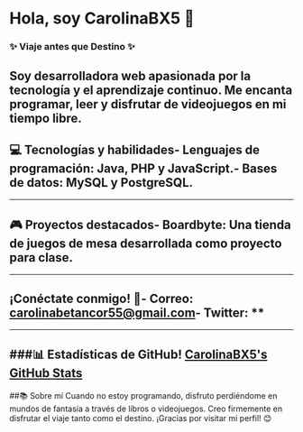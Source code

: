 # Hola, soy CarolinaBX5 👋
### ✨ Viaje antes que Destino ✨
Soy desarrolladora web apasionada por la tecnología y el aprendizaje continuo. Me encanta programar, leer y disfrutar de videojuegos en mi tiempo libre.
---
## 💻 Tecnologías y habilidades- **Lenguajes de programación:** Java, PHP y JavaScript.- **Bases de datos:** MySQL y PostgreSQL.
---
## 🎮 Proyectos destacados- **Boardbyte:** Una tienda de juegos de mesa desarrollada como proyecto para clase.
---
## ¡Conéctate conmigo! 💌- **Correo:** [carolinabetancor55@gmail.com](mailto:carolinabetancor55@gmail.com)- **Twitter:** **
---
###📊 Estadísticas de GitHub!
[CarolinaBX5's GitHub Stats](https://github-readme-stats.vercel.app/api?username=CarolinaBX5&show_icons=true&theme=tokyonight)
---
##📚 Sobre mí
Cuando no estoy programando, disfruto perdiéndome en mundos de fantasía a través de libros o videojuegos. Creo firmemente en disfrutar el viaje tanto como el destino. ¡Gracias por visitar mi perfil! 😊
